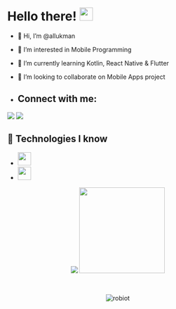 # Hello there! <img src="https://raw.githubusercontent.com/MartinHeinz/MartinHeinz/master/wave.gif" width="30px">

- 👋 Hi, I’m @allukman
- 👀 I’m interested in Mobile Programming
- 🌱 I’m currently learning Kotlin, React Native & Flutter
- 💞️ I’m looking to collaborate on Mobile Apps project


- ## Connect with me:
<p align="left">

<a href = "https://www.linkedin.com/in/allukman/"><img src="https://img.icons8.com/fluent/48/000000/linkedin.png"/></a>
<a href = "mailto:allukman1802@gmail.com? subject={subject}&body={content}"><img src="https://img.icons8.com/fluent/48/000000/gmail.png"/></a>
  
## 🚀 Technologies I know
-  <img src="https://img.shields.io/badge/-Kotlin-orange?style=flat&logo=kotlin&logoColor=blueviolet" height="30" />
-  <img src="https://img.shields.io/badge/Android-3DDC84?style=flat&logo=android&logoColor=white" height="30" />
<p align="center">
  <img src="https://github-readme-stats.anuraghazra1.vercel.app/api?username=allukman&show_icons=true&include_all_commits=true&theme=radical" />
  <img src="https://github-readme-stats.anuraghazra1.vercel.app/api/top-langs/?username=allukman&layout=compact&theme=radical" height="195rem" />
</p>

<br />

<p align="center">
  <img src="https://komarev.com/ghpvc/?username=allukman&label=Profile%20views&color=0e75b6&style=flat" alt="robiot" />
</p>

<!---
allukman/allukman is a ✨ special ✨ repository because its `README.md` (this file) appears on your GitHub profile.
You can click the Preview link to take a look at your changes.
--->
